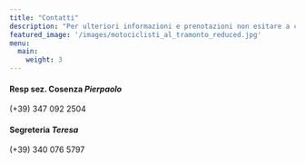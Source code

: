```yaml
---
title: "Contatti"
description: "Per ulteriori informazioni e prenotazioni non esitare a contattarci tramite i canali elencati"
featured_image: '/images/motociclisti_al_tramonto_reduced.jpg'
menu:
  main:
    weight: 3
---
```

#### Resp sez. Cosenza _Pierpaolo_

(+39) 347 092 2504

#### Segreteria _Teresa_ 

(+39) 340 076 5797